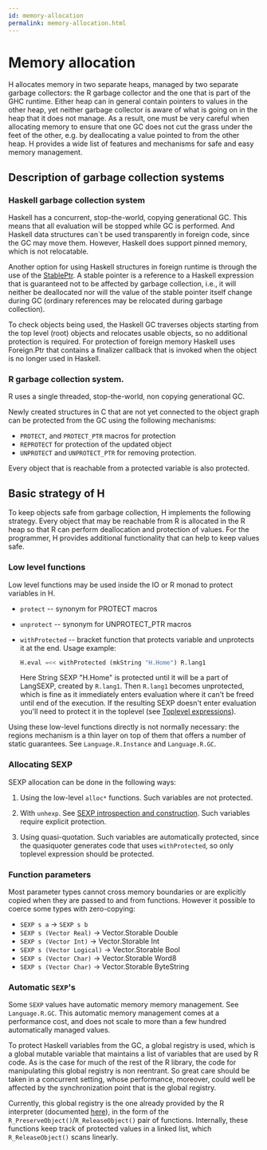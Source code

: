 ```yaml
---
id: memory-allocation
permalink: memory-allocation.html
---
```


Memory allocation
=================

H allocates memory in two separate heaps, managed by two separate
garbage collectors: the R garbage collector and the one that is part
of the GHC runtime. Either heap can in general contain pointers to
values in the other heap, yet neither garbage collector is aware of
what is going on in the heap that it does not manage. As a result, one
must be very careful when allocating memory to ensure that one GC does
not cut the grass under the feet of the other, e.g. by deallocating
a value pointed to from the other heap. H provides a wide list of
features and mechanisms for safe and easy memory management.

Description of garbage collection systems
-----------------------------------------

### Haskell garbage collection system

Haskell has a concurrent, stop-the-world, copying generational GC.
This means that all evaluation will be stopped while GC is performed.
And Haskell data structures can`t be used transparently in foreign
code, since the GC may move them. However, Haskell does support pinned
memory, which is not relocatable.

Another option for using Haskell structures in foreign runtime is
through the use of the
[StablePtr](http://hackage.haskell.org/package/base-4.6.0.1/docs/Foreign-StablePtr.html).
A stable pointer is a reference to a Haskell expression that is
guaranteed not to be affected by garbage collection, i.e., it will
neither be deallocated nor will the value of the stable pointer itself
change during GC (ordinary references may be relocated during garbage
collection).

To check objects being used, the Haskell GC traverses objects starting
from the top level (root) objects and relocates usable objects, so no
additional protection is required. For protection of foreign memory
Haskell uses Foreign.Ptr that contains a finalizer callback that is
invoked when the object is no longer used in Haskell.

### R garbage collection system.

R uses a single threaded, stop-the-world, non copying generational GC.

Newly created structures in C that are not yet connected to the object
graph can be protected from the GC using the following mechanisms:

  * `PROTECT`, and `PROTECT_PTR` macros for protection
  * `REPROTECT` for protection of the updated object
  * `UNPROTECT` and `UNPROTECT_PTR` for removing protection.

Every object that is reachable from a protected variable is also
protected.

Basic strategy of H
-------------------

To keep objects safe from garbage collection, H implements the
following strategy. Every object that may be reachable from R is
allocated in the R heap so that R can perform deallocation and
protection of values. For the programmer, H provides additional
functionality that can help to keep values safe.

### Low level functions

Low level functions may be used inside the IO or R monad to protect
variables in H.

  * `protect` -- synonym for PROTECT macros

  * `unprotect` -- synonym for UNPROTECT_PTR macros

  * `withProtected` -- bracket function that protects variable and
      unprotects it at the end. Usage example:

    ```haskell
    H.eval =<< withProtected (mkString "H.Home") R.lang1
    ```

    Here String SEXP "H.Home" is protected until it will be a part of
    LangSEXP, created by `R.lang1`. Then `R.lang1` becomes
    unprotected, which is fine as it immediately enters evaluation
    where it can't be freed until end of the execution. If the
    resulting SEXP doesn't enter evaluation you'll need to protect it
    in the toplevel (see [Toplevel
    expressions](#toplevel-expressions)).

Using these low-level functions directly is not normally necessary:
the regions mechanism is a thin layer on top of them that offers
a number of static guarantees. See `Language.R.Instance` and
`Language.R.GC`.

### Allocating SEXP

SEXP allocation can be done in the following ways:

  1. Using the low-level `alloc*` functions. Such variables are not
  protected.

  2. With `unhexp`. See [SEXP introspection and
  construction](#sexp-introspectio-and-construction). Such variables
  require explicit protection.

  3. Using quasi-quotation. Such variables are automatically
  protected, since the quasiquoter generates code that uses
  `withProtected`, so only toplevel expression should be protected.

### Function parameters

Most parameter types cannot cross memory boundaries or are explicitly
copied when they are passed to and from functions. However it possible
to coerce some types with zero-copying:

  * `SEXP s a` -> `SEXP s b`
  * `SEXP s (Vector Real)` -> Vector.Storable Double
  * `SEXP s (Vector Int)`  -> Vector.Storable Int
  * `SEXP s (Vector Logical)` -> Vector.Storable Bool
  * `SEXP s (Vector Char)`    -> Vector.Storable Word8
  * `SEXP s (Vector Char)`    -> Vector.Storable ByteString

### Automatic `SEXP`'s

Some `SEXP` values have automatic memory memory management. See
`Language.R.GC`. This automatic memory management comes at
a performance cost, and does not scale to more than a few hundred
automatically managed values.

To protect Haskell variables from the GC, a global registry is used,
which is a global mutable variable that maintains a list of variables
that are used by R code. As is the case for much of the rest of the
R library, the code for manipulating this global registry is non
reentrant. So great care should be taken in a concurrent setting,
whose performance, moreover, could well be affected by the
synchronization point that is the global registry.

Currently, this global registry is the one already provided by the
R interpreter (documented [here][R-exts-gc]), in the
form of the `R_PreserveObject()`/`R_ReleaseObject()` pair of
functions. Internally, these functions keep track of protected values
in a linked list, which `R_ReleaseObject()` scans linearly.

[R-ints]: http://cran.r-project.org/doc/manuals/R-ints.html
[R-exts]: http://cran.r-project.org/doc/manuals/r-release/R-exts.html
[R-exts-gc]: http://cran.r-project.org/doc/manuals/r-release/R-exts.html#Garbage-Collection

